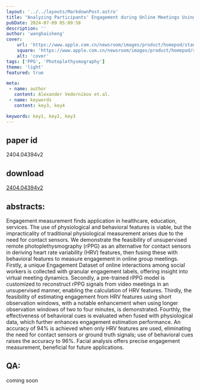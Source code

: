 ```yaml
---
layout: '../../layouts/MarkdownPost.astro'
title: "Analyzing Participants' Engagement during Online Meetings Using Unsupervised Remote Photoplethysmography with Behavioral Features"
pubDate: 2024-07-09 05:09:58
description: ''
author: 'wanghaisheng'
cover:
    url: 'https://www.apple.com.cn/newsroom/images/product/homepod/standard/Apple-HomePod-hero-230118_big.jpg.large_2x.jpg'
    square: 'https://www.apple.com.cn/newsroom/images/product/homepod/standard/Apple-HomePod-hero-230118_big.jpg.large_2x.jpg'
    alt: 'cover'
tags: ['PPG', 'Photoplethysmography'] 
theme: 'light'
featured: true

meta:
 - name: author
   content: Alexander Vedernikov et.al.
 - name: keywords
   content: key3, key4

keywords: key1, key2, key3
---
```


## paper id
2404.04394v2
## download
[2404.04394v2](http://arxiv.org/abs/2404.04394v2)
## abstracts:
Engagement measurement finds application in healthcare, education, services. The use of physiological and behavioral features is viable, but the impracticality of traditional physiological measurement arises due to the need for contact sensors. We demonstrate the feasibility of unsupervised remote photoplethysmography (rPPG) as an alternative for contact sensors in deriving heart rate variability (HRV) features, then fusing these with behavioral features to measure engagement in online group meetings. Firstly, a unique Engagement Dataset of online interactions among social workers is collected with granular engagement labels, offering insight into virtual meeting dynamics. Secondly, a pre-trained rPPG model is customized to reconstruct rPPG signals from video meetings in an unsupervised manner, enabling the calculation of HRV features. Thirdly, the feasibility of estimating engagement from HRV features using short observation windows, with a notable enhancement when using longer observation windows of two to four minutes, is demonstrated. Fourthly, the effectiveness of behavioral cues is evaluated when fused with physiological data, which further enhances engagement estimation performance. An accuracy of 94% is achieved when only HRV features are used, eliminating the need for contact sensors or ground truth signals; use of behavioral cues raises the accuracy to 96%. Facial analysis offers precise engagement measurement, beneficial for future applications.
## QA:
coming soon
